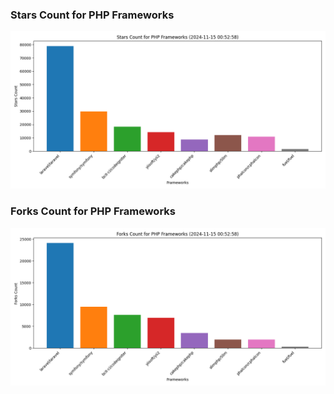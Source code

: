 ### Stars Count for PHP Frameworks

![Stars Chart](./archive/charts/20241115005258_stars_count.png)

### Forks Count for PHP Frameworks

![Forks Chart](./archive/charts/20241115005258_forks_count.png)


